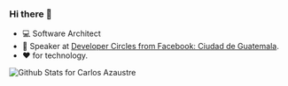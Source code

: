 ### Hi there 👋

* :computer: Software Architect
* :rocket: Speaker at [Developer Circles from Facebook: Ciudad de Guatemala](https://www.facebook.com/groups/DevCGuatemala).
* :heart: for technology.

![Github Stats for Carlos Azaustre](https://github-readme-stats.vercel.app/api?username=rodcko&show_icons=true&hide_border=true&title_color=1f6feb&icon_color=1f6feb&bg_color=fff)




